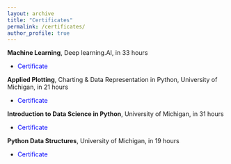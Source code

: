 ```yaml
---
layout: archive
title: "Certificates"
permalink: /certificates/
author_profile: true
---
```


<b>Machine Learning</b>, Deep learning.AI, in 33 hours
- <a href="https://coursera.org/share/96dadeac993c7f3c71e8008c7a91542c" target="_blank" style="color:#0000FF; text-decoration:none;">Certificate</a>

<b>Applied Plotting</b>, Charting & Data Representation in Python, University of Michigan, in 21 hours
- <a href="https://coursera.org/share/58efd8277d8a1d05169ff44be8cacbff" target="_blank" style="color:#0000FF; text-decoration:none;">Certificate</a>

<b>Introduction to Data Science in Python</b>, University of Michigan, in 31 hours
- <a href="https://coursera.org/share/66d7f0c4994f83d93cdc2b97c8c218a8" target="_blank" style="color:#0000FF; text-decoration:none;">Certificate</a>

<b>Python Data Structures</b>, University of Michigan, in 19 hours
- <a href="https://coursera.org/share/917cfdd92fb0fb8fe2210f5d5e1aa5af" target="_blank" style="color:#0000FF; text-decoration:none;">Certificate</a>
